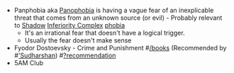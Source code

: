 - Panphobia aka [Panophobia]() is having a vague fear of an inexplicable threat that comes from an unknown source (or evil) - Probably relevant to [Shadow]() [Inferiority Complex]() [phobia]()
    - It's an irrational fear that doesn't have a logical trigger. 
    - Usually the fear doesn't make sense
- Fyodor Dostoevsky - Crime and Punishment #[/books]() (Recommended by #['Sudharshan]()) #[?recommendation]()
- 5AM Club
